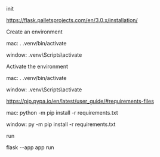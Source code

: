 init

https://flask.palletsprojects.com/en/3.0.x/installation/

Create an environment

mac:
. .venv/bin/activate

window:
.venv\Scripts\activate

Activate the environment

mac:
. .venv/bin/activate

window:
.venv\Scripts\activate

https://pip.pypa.io/en/latest/user_guide/#requirements-files

mac: 
python -m pip install -r requirements.txt

window:
py -m pip install -r requirements.txt


run

flask --app app run


